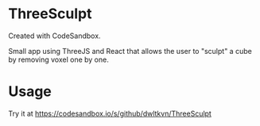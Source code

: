 # ThreeSculpt
Created with CodeSandbox.

Small app using ThreeJS and React that allows the user to "sculpt" a cube by removing voxel one by one.
# Usage
Try it at https://codesandbox.io/s/github/dwltkvn/ThreeSculpt
